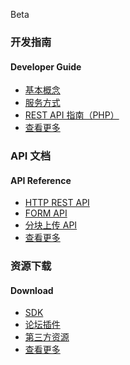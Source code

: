 <span class="betamark">Beta</span>
<div class="minecraft clearfix">
    <div class="section section-guide">
        <i class="upicon upicon-guide"></i>
        <h3>开发指南</h3>
        <h4>Developer Guide</h4>
        <ul class="list-unstyled">
            <li><a href="/guide/#_1">基本概念</a></li>
            <li><a href="/guide/#_2">服务方式</a></li>
            <li><a href="/guide/php_rest_guide/">REST API 指南（PHP）</a></li>
            <li><a href="/guide/">查看更多</a></li>
        </ul>
    </div>
    <div class="section section-api">
        <i class="upicon upicon-api"></i>
        <h3>API 文档</h3>
        <h4>API Reference</h4>
        <ul class="list-unstyled">
            <li><a href="/api/rest_api/">HTTP REST API</a></li>
            <li><a href="/api/form_api/">FORM API</a></li>
            <li><a href="/api/multipart_upload/">分块上传 API</a></li>
            <li><a href="/api/">查看更多</a></li>
        </ul>
    </div>
    <div class="section section-download">
        <i class="upicon upicon-download"></i>
        <h3>资源下载</h3>
        <h4>Download</h4>
        <ul class="list-unstyled">
            <li><a href="/download/#sdk">SDK </a></li>
            <li><a href="/download/#plugin">论坛插件</a></li>
            <li><a href="/download/#third-party">第三方资源</a></li>
            <li><a href="/download/">查看更多</a></li>
        </ul>
    </div>
</div>
